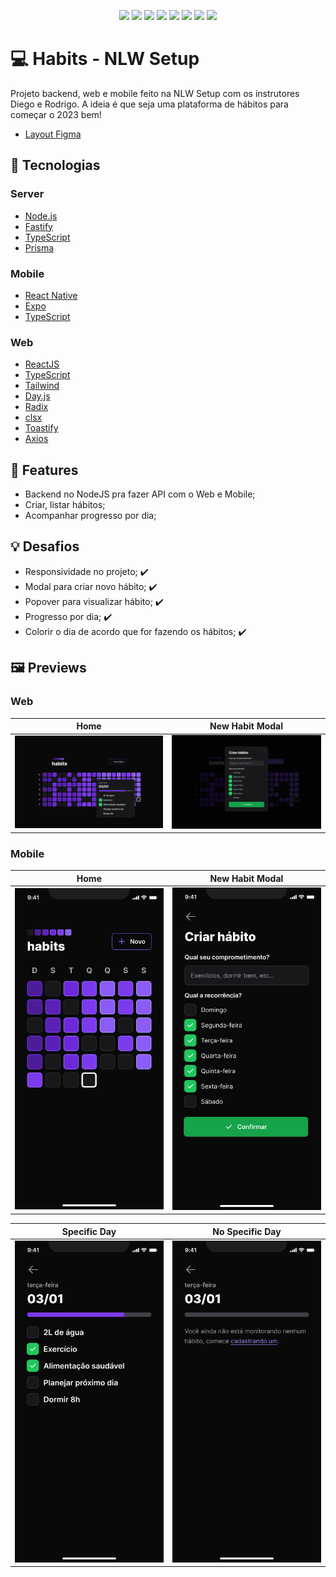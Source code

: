 <p align="center">
  <img src="https://img.shields.io/badge/React-20232A?style=for-the-badge&logo=react&logoColor=61DAFB" />
  <img src="https://img.shields.io/badge/node.js-6DA55F?style=for-the-badge&logo=node.js&logoColor=white" />
  <img src="https://img.shields.io/badge/fastify-%23000000.svg?style=for-the-badge&logo=fastify&logoColor=white" />
  <img src="https://img.shields.io/badge/Tailwind_CSS-38B2AC?style=for-the-badge&logo=tailwind-css&logoColor=white" />
  <img src="https://img.shields.io/badge/Prisma-3982CE?style=for-the-badge&logo=Prisma&logoColor=white" />
  <img src="https://img.shields.io/badge/typescript-%23007ACC.svg?style=for-the-badge&logo=typescript&logoColor=white" />
  <img src="https://img.shields.io/badge/vite-%23646CFF.svg?style=for-the-badge&logo=vite&logoColor=white" />
  <img src="https://img.shields.io/badge/sqlite-%2307405e.svg?style=for-the-badge&logo=sqlite&logoColor=white" />

</p>

# 💻 Habits - NLW Setup

Projeto backend, web e mobile feito na NLW Setup com os instrutores Diego e Rodrigo.
A ideia é que seja uma plataforma de hábitos para começar o 2023 bem!

- <a href="https://www.figma.com/file/CyvFOE2e3mSDrxa0WvFN22/Habits-(i)-(Community)?t=Wcerfxo5LljVDZKg-0" target="_blank">Layout Figma</a>

## 🚀 Tecnologias

### Server

- [Node.js](https://nodejs.org/en/)
- [Fastify](https://www.fastify.io/)
- [TypeScript](https://www.typescriptlang.org/)
- [Prisma](https://prisma.io/)

### Mobile

- [React Native](https://reactnative.dev/)
- [Expo](https://expo.dev/)
- [TypeScript](https://www.typescriptlang.org/)

### Web

- [ReactJS](https://reactjs.org/)
- [TypeScript](https://www.typescriptlang.org/)
- [Tailwind](https://tailwindcss.com/)
- [Day.js](https://day.js.org/)
- [Radix](https://www.radix-ui.com/)
- [clsx](https://www.npmjs.com/package/clsx)
- [Toastify](https://fkhadra.github.io/react-toastify/introduction)
- [Axios](https://axios-http.com/ptbr/docs/intro)

## 📑 Features

- Backend no NodeJS pra fazer API com o Web e Mobile;
- Criar, listar hábitos;
- Acompanhar progresso por dia;

## 💡 Desafios

- Responsividade no projeto; ✔️
- Modal para criar novo hábito; ✔️
- Popover para visualizar hábito; ✔️
- Progresso por dia; ✔️
- Colorir o dia de acordo que for fazendo os hábitos; ✔️

## 🖼️ Previews

### Web

| Home                        | New Habit Modal             |
| --------------------------- | --------------------------- |
| <img src="https://github.com/Wallysson/habits/blob/main/assets/Desktop-Home.png" /> | <img src="https://github.com/Wallysson/habits/blob/main/assets/Desktop-NewHabit.png" /> |

### Mobile

| Home                        | New Habit Modal             |
| --------------------------- | --------------------------- |
| <img src="https://github.com/Wallysson/habits/blob/main/assets/Mobile-Home.png" width='275px'/> | <img src="https://github.com/Wallysson/habits/blob/main/assets/Mobile-NewHabit.png" width='275px'/> |

| Specific Day                        | No Specific Day             |
| --------------------------- | --------------------------- |
| <img src="https://github.com/Wallysson/habits/blob/main/assets/Mobile-SpecificDay.png" width='275px'/> | <img src="https://github.com/Wallysson/habits/blob/main/assets/Mobile-NoSpecificDay.png" width='275px'/> |
